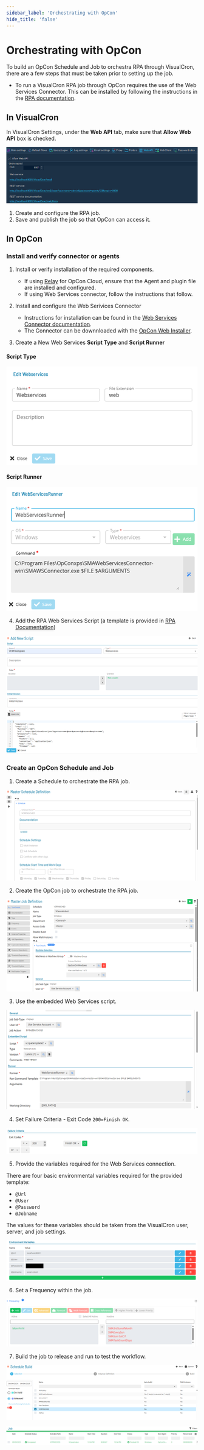 ```yaml
---
sidebar_label: 'Orchestrating with OpCon'
hide_title: 'false'
---
```


# Orchestrating with OpCon

To build an OpCon Schedule and Job to orchestra RPA through VisualCron, there are a few steps that must be taken prior to setting up the job.

- To run a VisualCron RPA job through OpCon requires the use of the Web Services Connector. This can be installed by following the instructions in the [RPA documentation](https://help.smatechnologies.com/opcon/agents/opcon-rpa/orchestration-with-opcon-visualcron-rpa).

## In VisualCron

In VisualCron Settings, under the **Web  API** tab, make sure that **Allow Web API** box is checked.

![](../static/img/vcapitab.png)

1. Create and configure the RPA job.
2. Save and publish the job so that OpCon can access it.

## In OpCon

### Install and verify connector or agents

1. Install or verify installation of the required components.
    - If using [Relay](https://help.smatechnologies.com/opcon-relay/#install) for OpCon Cloud, ensure that the Agent and plugin file are installed and configured.
    - If using Web Services connector, follow the instructions that follow.

2. Install and configure the Web Serivices Connector
    - Instructions for installation can be found in the [Web Services Connector documentation](https://help.smatechnologies.com/opcon/connectors/webservices/installation).
    - The Connector can be downnloaded with the [OpCon Web Installer](https://github.com/smatechnologies/opcon-web-installer/releases/).

3. Create a New Web Services **Script Type** and **Script Runner**

#### Script Type

![](../static/img/scripttypeweb.png)

#### Script Runner

![](../static/img/scriptrunnerweb.png)

4. Add the RPA Web Services Script (a template is provided in [RPA Documentation](https://help.smatechnologies.com/opcon/agents/opcon-rpa/orchestration-with-opcon-visualcron-rpa#opcon-rpa-web-services-script))

![](../static/img/vcrpa-opconscript.png)

### Create an OpCon Schedule and Job

1. Create a Schedule to orchestrate the RPA job.

![](../static/img/vcrpa-opconsched.png)

2. Create the OpCon job to orchestrate the RPA job.

![](../static/img/vcrpa-opconjob1.png)

3. Use the embedded Web Services script.

![](../static/img/vcrpa-opconjob2.png)

4. Set Failure Criteria - Exit Code `200=Finish OK`.

![](../static/img/vcrpa-opconjobfail.png)

5. Provide the variables required for the Web Services connection.

There are four basic environmental variables required for the provided template:
- `@Url`
- `@User`
- `@Password`
- `@Jobname`

The values for these variables should be taken from the VisualCron user, server, and job settings. 

![](../static/img/vcrpa-opconjobvars.png)

6. Set a Frequency within the job.

![](../static/img/vcrpa-opconjobfreq.png)

7. Build the job to release and run to test the workflow.

![](../static/img/vcrpa-opconjobbuild1.png)

![](../static/img/vcrpa-opconjobbuild2.png)